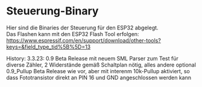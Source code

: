 # Steuerung-Binary
Hier sind die Binaries der Steuerung für den ESP32 abgelegt.  
Das Flashen kann mit den ESP32 Flash Tool erfolgen: https://www.espressif.com/en/support/download/other-tools?keys=&field_type_tid%5B%5D=13

History:
3.3.23: 0.9 Beta Release mit neuem SML Parser zum Test für diverse Zähler, 2 Widerstände gemäß Schaltplan nötig, alles andere optional  
        0.9_Pullup Beta Release wie vor, aber mit interenm 10k-Pullup aktiviert, so dass  Fototransistor direkt an PIN 16 und GND angeschlossen werden kann
